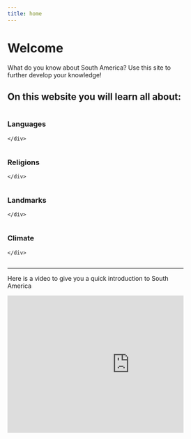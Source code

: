 ```yaml
---
title: home
---
```


<html>

<h1>Welcome </h1>

<p>What do you know about South America? Use this site to further develop your knowledge!</p>

<head>
<meta name="viewport" content="width=device-width, initial-scale=1">
<style>
* {
  box-sizing: border-box;
}

body {
  font-family: Arial, Helvetica, sans-serif;
}

/* Float four columns side by side */
.column {
  float: left;
  width: 25%;
  padding: 0 10px;
}

/* Remove extra left and right margins, due to padding */
.row {margin: 0 -5px;}

/* Clear floats after the columns */
.row:after {
  content: "";
  display: table;
  clear: both;
}

/* Responsive columns */
@media screen and (max-width: 600px) {
  .column {
    width: 100%;
    display: block;
    margin-bottom: 20px;
  }
}

/* Style the counter cards */
.card {
  box-shadow: 0 4px 8px 0 rgba(0, 0, 0, 0.2);
  padding: 16px;
  text-align: center;
  background-color: #ff6600;
}
</style>
</head>
<body>

<h2>On this website you will learn all about:</h2>


<div class="row">
  <div class="column">
    <div class="card">
      <h3>Languages</h3>
  
    </div>
  </div>

  <div class="column">
    <div class="card">
      <h3>Religions</h3>
     
    </div>
  </div>
  
  <div class="column">
    <div class="card">
      <h3>Landmarks</h3>
    
    </div>
  </div>
  
  <div class="column">
    <div class="card">
      <h3>Climate</h3>
    
    </div>
  </div>
</div>

<hr>
  <p>Here is a video to give you a quick introduction to South America</p>
  
  <div class="center">
  <p><div><iframe width="560" height="315" src="https://www.youtube.com/embed/R35URiT_fm8" title="YouTube video player" frameborder="0" allow="accelerometer; autoplay; clipboard-write; encrypted-media; gyroscope; picture-in-picture" allowfullscreen></iframe></div></p>
</div>

  


 
